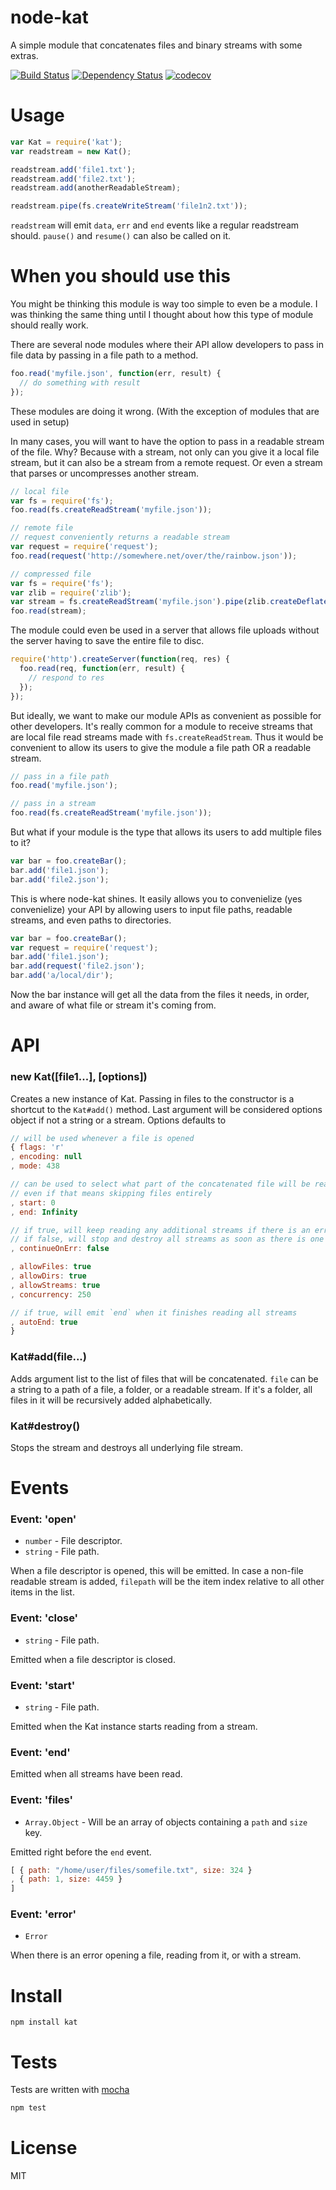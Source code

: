 # node-kat

A simple module that concatenates files and binary streams with some extras.

[![Build Status](https://secure.travis-ci.org/fent/node-kat.svg)](http://travis-ci.org/fent/node-kat)
[![Dependency Status](https://gemnasium.com/fent/node-kat.svg)](https://gemnasium.com/fent/node-kat)
[![codecov](https://codecov.io/gh/fent/node-kat/branch/master/graph/badge.svg)](https://codecov.io/gh/fent/node-kat)

# Usage

```js
var Kat = require('kat');
var readstream = new Kat();

readstream.add('file1.txt');
readstream.add('file2.txt');
readstream.add(anotherReadableStream);

readstream.pipe(fs.createWriteStream('file1n2.txt'));
```
`readstream` will emit `data`, `err` and `end` events like a regular readstream should. `pause()` and `resume()` can also be called on it.

# When you should use this
You might be thinking this module is way too simple to even be a module. I was thinking the same thing until I thought about how this type of module should really work.

There are several node modules where their API allow developers to pass in file data by passing in a file path to a method.

```js
foo.read('myfile.json', function(err, result) {
  // do something with result
});
```

These modules are doing it wrong. (With the exception of modules that are used in setup)

In many cases, you will want to have the option to pass in a readable stream of the file. Why? Because with a stream, not only can you give it a local file stream, but it can also be a stream from a remote request. Or even a stream that parses or uncompresses another stream.

```js
// local file
var fs = require('fs');
foo.read(fs.createReadStream('myfile.json'));

// remote file
// request conveniently returns a readable stream
var request = require('request');
foo.read(request('http://somewhere.net/over/the/rainbow.json'));

// compressed file
var fs = require('fs');
var zlib = require('zlib');
var stream = fs.createReadStream('myfile.json').pipe(zlib.createDeflate());
foo.read(stream);
```

The module could even be used in a server that allows file uploads without the server having to save the entire file to disc.

```js
require('http').createServer(function(req, res) {
  foo.read(req, function(err, result) {
    // respond to res
  });
});
```

But ideally, we want to make our module APIs as convenient as possible for other developers. It's really common for a module to receive streams that are local file read streams made with `fs.createReadStream`. Thus it would be convenient to allow its users to give the module a file path OR a readable stream.

```js
// pass in a file path
foo.read('myfile.json');

// pass in a stream
foo.read(fs.createReadStream('myfile.json'));
```

But what if your module is the type that allows its users to add multiple files to it?

```js
var bar = foo.createBar();
bar.add('file1.json');
bar.add('file2.json');
```

This is where node-kat shines. It easily allows you to convenielize (yes convenielize) your API by allowing users to input file paths, readable streams, and even paths to directories.

```js
var bar = foo.createBar();
var request = require('request');
bar.add('file1.json');
bar.add(request('file2.json');
bar.add('a/local/dir');
```

Now the bar instance will get all the data from the files it needs, in order, and aware of what file or stream it's coming from.


# API
### new Kat([file1...], [options])
Creates a new instance of Kat. Passing in files to the constructor is a shortcut to the `Kat#add()` method. Last argument will be considered options object if not a string or a stream. Options defaults to

```js
// will be used whenever a file is opened
{ flags: 'r'
, encoding: null
, mode: 438

// can be used to select what part of the concatenated file will be read
// even if that means skipping files entirely
, start: 0
, end: Infinity

// if true, will keep reading any additional streams if there is an error
// if false, will stop and destroy all streams as soon as there is one error
, continueOnErr: false

, allowFiles: true
, allowDirs: true
, allowStreams: true
, concurrency: 250

// if true, will emit `end` when it finishes reading all streams
, autoEnd: true
}
```

### Kat#add(file...)
Adds argument list to the list of files that will be concatenated. `file` can be a string to a path of a file, a folder, or a readable stream. If it's a folder, all files in it will be recursively added alphabetically.

### Kat#destroy()
Stops the stream and destroys all underlying file stream.

# Events

### Event: 'open'
* `number` - File descriptor.
* `string` - File path.

When a file descriptor is opened, this will be emitted. In case a non-file readable stream is added, `filepath` will be the item index relative to all other items in the list.

### Event: 'close'
* `string` - File path.

Emitted when a file descriptor is closed.

### Event: 'start'
* `string` - File path.

Emitted when the Kat instance starts reading from a stream.

### Event: 'end'

Emitted when all streams have been read.

### Event: 'files'
* `Array.Object` - Will be an array of objects containing a `path` and `size` key.

Emitted right before the `end` event.

```js
[ { path: "/home/user/files/somefile.txt", size: 324 }
, { path: 1, size: 4459 }
]
```

### Event: 'error'
* `Error`

When there is an error opening a file, reading from it, or with a stream.


# Install

    npm install kat


# Tests
Tests are written with [mocha](http://visionmedia.github.com/mocha/)

```bash
npm test
```

# License
MIT
